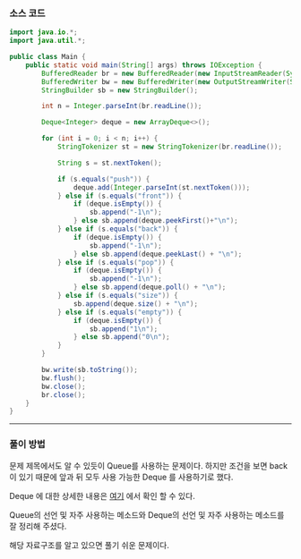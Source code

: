 ### 소스 코드
```java
import java.io.*;
import java.util.*;

public class Main {
    public static void main(String[] args) throws IOException {
        BufferedReader br = new BufferedReader(new InputStreamReader(System.in));
        BufferedWriter bw = new BufferedWriter(new OutputStreamWriter(System.out));
        StringBuilder sb = new StringBuilder();

        int n = Integer.parseInt(br.readLine());

        Deque<Integer> deque = new ArrayDeque<>();

        for (int i = 0; i < n; i++) {
            StringTokenizer st = new StringTokenizer(br.readLine());

            String s = st.nextToken();

            if (s.equals("push")) {
                deque.add(Integer.parseInt(st.nextToken()));
            } else if (s.equals("front")) {
                if (deque.isEmpty()) {
                    sb.append("-1\n");
                } else sb.append(deque.peekFirst()+"\n");
            } else if (s.equals("back")) {
                if (deque.isEmpty()) {
                    sb.append("-1\n");
                } else sb.append(deque.peekLast() + "\n");
            } else if (s.equals("pop")) {
                if (deque.isEmpty()) {
                    sb.append("-1\n");
                } else sb.append(deque.poll() + "\n");
            } else if (s.equals("size")) {
                sb.append(deque.size() + "\n");
            } else if (s.equals("empty")) {
                if (deque.isEmpty()) {
                    sb.append("1\n");
                } else sb.append("0\n");
            }
        }

        bw.write(sb.toString());
        bw.flush();
        bw.close();
        br.close();
    }
}
```

---
### 풀이 방법

문제 제목에서도 알 수 있듯이 Queue를 사용하는 문제이다. 하지만 조건을 보면 back 이 있기 때문에 앞과 뒤 모두 사용 가능한 Deque 를 사용하기로 했다.

Deque 에 대한 상세한 내용은 [여기](https://taehoung0102.tistory.com/77) 에서 확인 할 수 있다.

Queue의 선언 및 자주 사용하는 메소드와 Deque의 선언 및 자주 사용하는 메소드를 잘 정리해 주셨다.

해당 자료구조를 알고 있으면 풀기 쉬운 문제이다.
